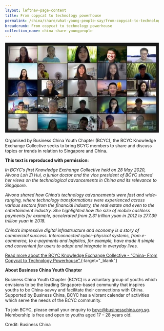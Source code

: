 ```yaml
---
layout: leftnav-page-content
title: From copycat to technology powerhouse
permalink: /china/share/what-young-people-say/from-copycat-to-technology-powerhouse
breadcrumb: From copycat to technology powerhouse
collection_name: china-share-youngpeople
---
```


<img src="\images\china-youngpeople\copycat-to-tech-powerhouse.jpg" style="width:800px;" />

Organised by Business China Youth Chapter (BCYC), the BCYC Knowledge Exchange Collective seeks to bring BCYC members to share and discuss topics or trends in relation to Singapore and China.

**This text is reproduced with permission:**

*In BCYC’s first Knowledge Exchange Collective held on 28 May 2020, Alvona Loh Zi Hui, a junior doctor and the vice president of BCYC shared her views on the technological advancements in China and its relevance to Singapore.*

*Alvona shared how China’s technology advancements were fast and wide-ranging, where technology transformations were experienced across various sectors from the financial industry, the real estate and even to the entertainment industry. She highlighted how the size of mobile cashless payments for example, accelerated from 2.31 trillion yuan in 2012 to 277.39 trillion yuan in 2018.*

*China’s impressive digital infrastructure and economy is a story of commercial success. Interconnected cyber-physical systems, from e-commerce, to e-payments and logistics, for example, have made it simple and convenient for users to adopt and integrate in everyday lives.*

[Read more about the BCYC Knowledge Exchange Collective - “China- From Copycat to Technology Powerhouse”.](https://www.businesschina.org.sg/en/for-youths/bcyc-knowledge-exchange-collective-china-from-copycat-to-technology-powerhouse/){:target="_blank"}

**About Business China Youth Chapter**

Business China Youth Chapter (BCYC) is a voluntary group of youths which envisions to be the leading Singapore-based community that inspires youths to be China-savvy and facilitate their connections with China. Supported by Business China, BCYC has a vibrant calendar of activities which serve the needs of the BCYC community.

To join BCYC, please email your enquiry to [bcyc@businesschina.org.sg](mailto:bcyc@businesschina.org.sg). Membership is free and open to youths aged 17 – 28 years old.

Credit: Business China 